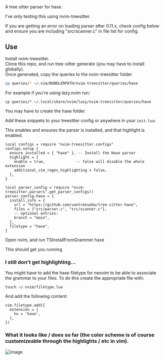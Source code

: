 ##
A tree sitter parser for haxe.

I've only testing this using nvim-treesitter.

If you are getting an error on loading parser after 0.11.x, check config below and ensure you are including "src/scanner.c" in file list for config.

## Use

Install nvim-treesitter.  
Clone this repo, and run tree-sitter generate (you may have to install globally).  
Once generated, copy the queries to the nvim-treesitter folder

```sh
cp queries/* ~/.vim/BUNDLERPATH/nvim-treesitter/queries/haxe
```

For example if you're using lazy.nvim run:

```
cp queries/* ~/.local/share/nvim/lazy/nvim-treesitter/queries/haxe
```

You may have to create the haxe folder.

Add these snippets to your treesitter config or anywhere in your `init.lua`:

This enables and ensures the parser is installed, and that highlight is enabled.
```
local configs = require "nvim-treesitter.configs"
configs.setup {
  ensure_installed = { "haxe" }, -- Install the Haxe parser
  highlight = {
    enable = true,              -- false will disable the whole extension
    additional_vim_regex_highlighting = false,
  },
}
```

```
local parser_config = require "nvim-treesitter.parsers".get_parser_configs()
parser_config.haxe = {
  install_info = {
    url = "https://github.com/vantreeseba/tree-sitter-haxe",
    files = {"src/parser.c", "src/scanner.c"},
    -- optional entries:
    branch = "main",
  },
  filetype = "haxe",
}
```

Open nvim, and run TSInstallFromGrammer haxe

This should get you running.

### I still don't get highlighting...

You might have to add the haxe filetype for neovim to be able to associate the grammar to your files.
To do this create the appropriate file with:

```
touch ~/.nvim/filetype.lua
```

And add the following content:

```
vim.filetype.add({
  extension = {
    hx = 'haxe',
  },
})
```

### What it looks like / does so far (the color scheme is of course customizeable through the highlights / etc in vim).

![image](https://user-images.githubusercontent.com/316782/117491153-72423080-af35-11eb-95ca-ebe9847ecd4b.png)
